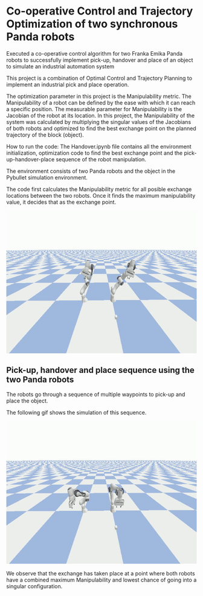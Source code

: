 #  Co-operative Control and Trajectory Optimization of two synchronous Panda robots
Executed a co-operative control algorithm for two Franka Emika Panda robots to successfully implement pick-up, handover and place of an object to simulate an industrial automation system

This project is a combination of Optimal Control and Trajectory Planning to implement an industrial pick and place operation. 

The optimization parameter in this project is the Manipulability metric. The Manipulability of a robot can be defined by the ease with which it can reach a specific position. The measurable parameter for Manipulability is the Jacobian of the robot at its location. In this project, the Manipulability of the system was calculated by multiplying the singular values of the Jacobians of both robots and optimized to find the best exchange point on the planned trajectory of the block (object).

How to run the code:
The Handover.ipynb file contains all the environment initialization, optimization code to find the best exchange point and the pick-up-handover-place sequence of the robot manipulation.

The environment consists of two Panda robots and the object in the Pybullet simulation environment.

The code first calculates the Manipulability metric for all posible exchange locations between the two robots. Once it finds the maximum manipulability value, it decides that as the exchange point.

![Manipulability Optimization GIF](./Optimization.gif)

## Pick-up, handover and place sequence using the two Panda robots
The robots go through a sequence of multiple waypoints to pick-up and place the object.

The following gif shows the simulation of this sequence.

![Pick-up, handover and place operation GIF](./Handover.gif)

We observe that the exchange has taken place at a point where both robots have a combined maximum Manipulability and lowest chance of going into a singular configuration.



